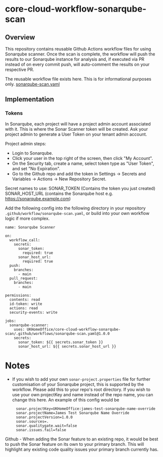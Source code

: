 # core-cloud-workflow-sonarqube-scan

## Overview
This repository contains reusable Github Actions workflow files for using Sonarqube scanner. Once the scan is complete, the workflow will push the results to our Sonarqube instance for analysis and, if executed via PR instead of on every commit push, will auto-comment the results on your respective PR.

The reusable workflow file exists here. This is for informational purposes only.
[sonarqube-scan.yaml](https://github.com/UKHomeOffice/core-cloud-workflow-sonarqube-scan/blob/main/.github/workflows/sonarqube-scan.yaml)

## Implementation

### Tokens
In Sonarqube, each project will have a project admin account associated with it. This is where the Sonar Scanner token will be created. Ask your project admin to generate a User Token on your tenant admin account.

Project admin steps:
- Login to Sonarqube.
- Click your user in the top right of the screen, then click "My Account".
- On the Security tab, create a name, select token type as "User Token", and set "No Expiration".
- Go to the Github repo and add the token in Settings -> Secrets and Variables -> Actions -> New Repository Secret.

Secret names to use:
SONAR_TOKEN (Contains the token you just created)
SONAR_HOST_URL (contains the Sonarqube host e.g. https://sonarqube.example.com)

Add the following config into the following directory in your repository `.github/workflow/sonarqube-scan.yaml`, or build into your own workflow logic if more complex.

    name: Sonarqube Scanner
    
    on:
      workflow_call:
        secrets:
          sonar_token:
            required: true
          sonar_host_url:
            required: true
      push:
        branches:
          - main
      pull_request:
        branches:
          - main
    
    permissions:
      contents: read
      id-token: write
      actions: read
      security-events: write
    
    jobs:
      sonarqube-scanner:
        uses: UKHomeOffice/core-cloud-workflow-sonarqube-scan/.github/workflows/sonarqube-scan.yaml@1.0.0
        secrets:
          sonar_token: ${{ secrets.sonar_token }}
          sonar_host_url: ${{ secrets.sonar_host_url }}

# Notes
- If you wish to add your own `sonar-project.properties` file for further customisation of your Sonarqube project, this is supported by the workflow. Please add this to your repo's root directory. If you wish to use your own projectKey and name instead of the repo name, you can change this here. An example of this config would be
```
     sonar.projectKey=UKHomeOffice:james-test-sonarqube-name-override
     sonar.projectName=James Test Sonarqube Name Override
     sonar.projectVersion=1.0.0
     sonar.sources=.
     sonar.qualitygate.wait=false
     sonar.issues.fail=false
```
Github - When adding the Sonar feature to an existing repo, it would be best to push the Sonar feature on its own to your primary branch. This will highlight any existing code quality issues your primary branch currently has.
